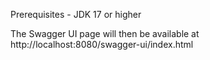 Prerequisites - JDK 17 or higher 

The Swagger UI page will then be available at http://localhost:8080/swagger-ui/index.html
